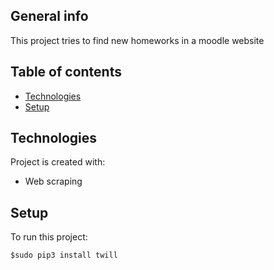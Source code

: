 ## General info
This project tries to find new homeworks in a moodle website


## Table of contents
* [Technologies](#technologies)
* [Setup](#setup)


## Technologies
Project is created with:
* Web scraping

## Setup
To run this project:

```
$sudo pip3 install twill
```
